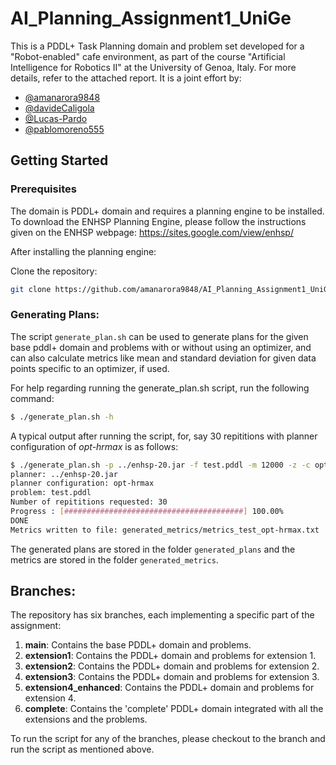 # AI_Planning_Assignment1_UniGe

This is a PDDL+ Task Planning domain and problem set developed for a "Robot-enabled" cafe environment, as part of the course "Artificial Intelligence for Robotics II" at the University of Genoa, Italy. For more details, refer to the attached report. It is a joint effort by:
- [@amanarora9848](https://github.com/amanarora9848)
- [@davideCaligola](https://github.com/davideCaligola)
- [@Lucas-Pardo](https://github.com/Lucas-Pardo)
- [@pablomoreno555](https://github.com/pablomoreno555)

## Getting Started

### Prerequisites
The domain is PDDL+ domain and requires a planning engine to be installed. To download the ENHSP Planning Engine, please follow the instructions given on the ENHSP webpage: https://sites.google.com/view/enhsp/

<p>After installing the planning engine: </p>

Clone the repository:
```bash
git clone https://github.com/amanarora9848/AI_Planning_Assignment1_UniGe.git
```

### Generating Plans:

The script `generate_plan.sh` can be used to generate plans for the given base pddl+ domain and problems with or without using an optimizer, and can also calculate metrics like mean and standard deviation for given data points specific to an optimizer, if used.

For help regarding running the generate_plan.sh script, run the following command:
```bash
$ ./generate_plan.sh -h
```

A typical output after running the script, for, say 30 repititions with planner configuration of <i>opt-hrmax</i> is as follows:
```bash
$ ./generate_plan.sh -p ../enhsp-20.jar -f test.pddl -m 12000 -z -c opt-hrmax -r 30
planner: ../enhsp-20.jar
planner configuration: opt-hrmax
problem: test.pddl
Number of repititions requested: 30
Progress : [########################################] 100.00%
DONE
Metrics written to file: generated_metrics/metrics_test_opt-hrmax.txt
```

The generated plans are stored in the folder `generated_plans` and the metrics are stored in the folder `generated_metrics`.

## Branches:

The repository has six branches, each implementing a specific part of the assignment:

1. <b>main</b>: Contains the base PDDL+ domain and problems.
2. <b>extension1</b>: Contains the PDDL+ domain and problems for extension 1.
3. <b>extension2</b>: Contains the PDDL+ domain and problems for extension 2.
4. <b>extension3</b>: Contains the PDDL+ domain and problems for extension 3.
5. <b>extension4_enhanced</b>: Contains the PDDL+ domain and problems for extension 4.
6. <b>complete</b>: Contains the 'complete' PDDL+ domain integrated with all the extensions and the problems.

To run the script for any of the branches, please checkout to the branch and run the script as mentioned above.